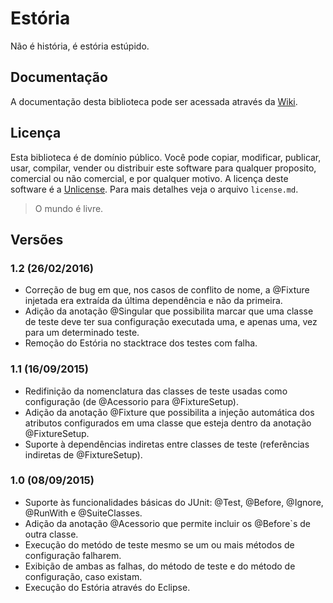 # Estória
Não é história, é estória estúpido.

## Documentação
A documentação desta biblioteca pode ser acessada através da [Wiki](https://github.com/lucasPereira/estoria/wiki).

## Licença
Esta biblioteca é de domínio público. Você pode copiar, modificar, publicar, usar, compilar, vender ou distribuir este software para qualquer proposito, comercial ou não comercial, e por qualquer motivo. A licença deste software é a [Unlicense](http://unlicense.org/). Para mais detalhes veja o arquivo `license.md`.
> O mundo é livre.

## Versões

### 1.2 (26/02/2016)
* Correção de bug em que, nos casos de conflito de nome, a @Fixture injetada era extraída da última dependência e não da primeira.
* Adição da anotação @Singular que possibilita marcar que uma classe de teste deve ter sua configuração executada uma, e apenas uma, vez para um determinado teste.
* Remoção do Estória no stacktrace dos testes com falha.

### 1.1 (16/09/2015)
* Redifinição da nomenclatura das classes de teste usadas como configuração (de @Acessorio para @FixtureSetup).
* Adição da anotação @Fixture que possibilita a injeção automática dos atributos configurados em uma classe que esteja dentro da anotação @FixtureSetup.
* Suporte à dependências indiretas entre classes de teste (referências indiretas de @FixtureSetup).

### 1.0 (08/09/2015)
* Suporte às funcionalidades básicas do JUnit: @Test, @Before, @Ignore, @RunWith e @SuiteClasses.
* Adição da anotação @Acessorio que permite incluir os @Before`s de outra classe.
* Execução do metódo de teste mesmo se um ou mais métodos de configuração falharem.
* Exibição de ambas as falhas, do método de teste e do método de configuração, caso existam.
* Execução do Estória através do Eclipse.
